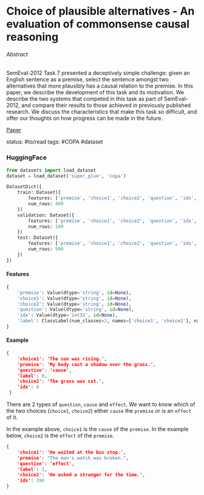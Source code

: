 # Choice of plausible alternatives - An evaluation of commonsense causal reasoning

###### Abstract

SemEval-2012 Task 7 presented a deceptively simple challenge: given an English sentence as a premise, select the sentence amongst two alternatives that more plausibly has a causal relation to the premise. In this paper, we describe the development of this task and its motivation. We describe the two systems that competed in this task as part of SemEval-2012, and compare their results to those achieved in previously published research. We discuss the characteristics that make this task so difficult, and offer our thoughts on how progress can be made in the future.

[Paper](https://www.researchgate.net/publication/221251392_Choice_of_Plausible_Alternatives_An_Evaluation_of_Commonsense_Causal_Reasoning)

status: #to/read 
tags: #COPA #dataset


### HuggingFace

```python
from datasets import load_dataset
dataset = load_dataset('super_glue', 'copa')
```

```python
DatasetDict({
    train: Dataset({
        features: ['premise', 'choice1', 'choice2', 'question', 'idx', 'label'],
        num_rows: 400
    })
    validation: Dataset({
        features: ['premise', 'choice1', 'choice2', 'question', 'idx', 'label'],
        num_rows: 100
    })
    test: Dataset({
        features: ['premise', 'choice1', 'choice2', 'question', 'idx', 'label'],
        num_rows: 500
    })
})
```

#### Features
```python
{
	'premise': Value(dtype='string', id=None), 
	'choice1': Value(dtype='string', id=None), 
	'choice2': Value(dtype='string', id=None), 
	'question': Value(dtype='string', id=None), 
	'idx': Value(dtype='int32', id=None), 
	'label': ClassLabel(num_classes=2, names=['choice1', 'choice2'], names_file=None, id=None)
}
```

#### Example
```json
{
	'choice1': 'The sun was rising.',
	'premise': 'My body cast a shadow over the grass.',
	'question': 'cause',
	'label': 0,
	'choice2': 'The grass was cut.',
	'idx': 0
 }
```

There are 2 types of `question`, `cause` and `effect`. We want to know which of the two choices (`choice1`,  `choice2`) either `cause` the `premise` or is an `effect` of it. 

In the example above, `choice1` is the `cause` of the `premise`. In the example below, `choice2` is the `effect` of the `premise`.

```json
{
	'choice1': 'He waited at the bus stop.',
	'premise': "The man's watch was broken.",
	'question': 'effect',
	'label': 1,
	'choice2': 'He asked a stranger for the time.',
	'idx': 398
}
```